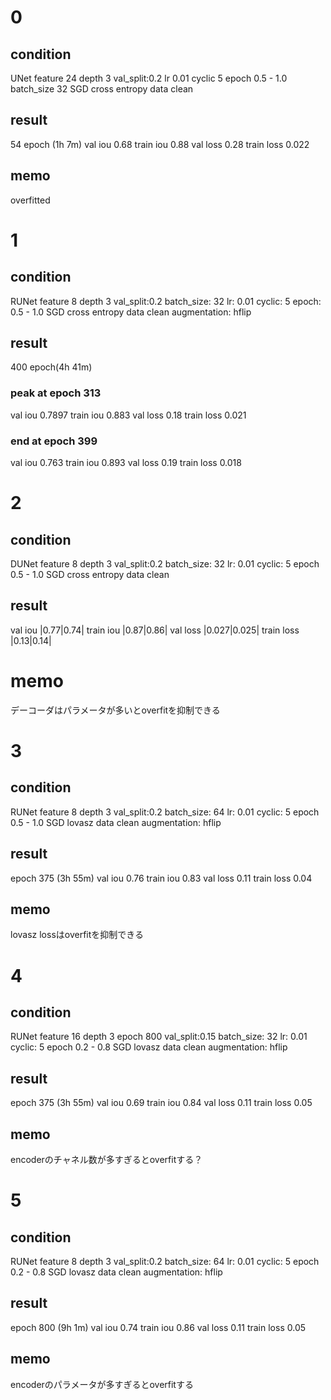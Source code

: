 # 0
## condition
UNet feature 24 depth 3
val_split:0.2
lr 0.01
cyclic 5 epoch 0.5 - 1.0
batch_size 32
SGD
cross entropy
data clean

## result
54 epoch (1h 7m)
val iou 0.68
train iou 0.88
val loss 0.28
train loss 0.022

## memo
overfitted

# 1
## condition
RUNet feature 8 depth 3
val_split:0.2
batch_size: 32
lr: 0.01
cyclic: 5 epoch: 0.5 - 1.0
SGD
cross entropy
data clean
augmentation: hflip

## result
400 epoch(4h 41m)
### peak at epoch 313
val iou 0.7897
train iou 0.883
val loss 0.18
train loss 0.021

### end at epoch 399
val iou 0.763
train iou 0.893
val loss 0.19
train loss 0.018


# 2
## condition
DUNet feature 8 depth 3
val_split:0.2
batch_size: 32
lr: 0.01
cyclic: 5 epoch 0.5 - 1.0
SGD
cross entropy
data clean

## result
val iou |0.77|0.74|
train iou |0.87|0.86|
val loss |0.027|0.025|
train loss |0.13|0.14|

# memo
デーコーダはパラメータが多いとoverfitを抑制できる

# 3
## condition
RUNet feature 8 depth 3
val_split:0.2
batch_size: 64
lr: 0.01
cyclic: 5 epoch 0.5 - 1.0
SGD
lovasz
data clean
augmentation: hflip

## result
epoch 375 (3h 55m)
val iou 0.76
train iou 0.83
val loss 0.11 
train loss 0.04

## memo
lovasz lossはoverfitを抑制できる

# 4
## condition
RUNet feature 16 depth 3
epoch 800
val_split:0.15
batch_size: 32
lr: 0.01
cyclic: 5 epoch 0.2 - 0.8
SGD
lovasz
data clean
augmentation: hflip

## result
epoch 375 (3h 55m)
val iou 0.69
train iou 0.84
val loss 0.11 
train loss 0.05
## memo
encoderのチャネル数が多すぎるとoverfitする？

# 5
## condition
RUNet feature 8 depth 3
val_split:0.2
batch_size: 64
lr: 0.01
cyclic: 5 epoch 0.2 - 0.8
SGD
lovasz
data clean
augmentation: hflip

## result
epoch 800 (9h 1m)
val iou 0.74
train iou 0.86
val loss 0.11 
train loss 0.05
## memo
encoderのパラメータが多すぎるとoverfitする
